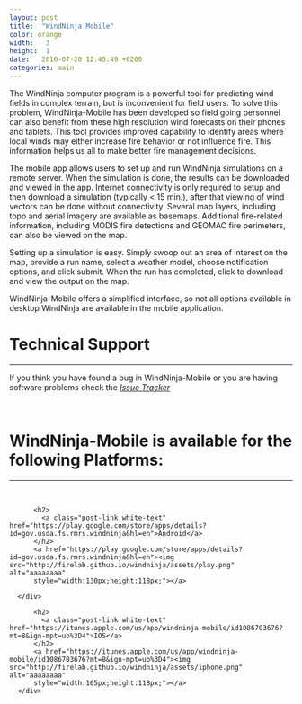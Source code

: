 ```yaml
---
layout: post
title:  "WindNinja Mobile"
color: orange
width:   3
height:  1
date:   2016-07-20 12:45:49 +0200
categories: main
---
```


The WindNinja computer program is a powerful tool for predicting wind fields in complex terrain, but is inconvenient for field users. To solve this problem, WindNinja-Mobile has been developed so field going personnel can also benefit from these high resolution wind forecasts on their phones and tablets. This tool provides improved capability to identify areas where local winds may either increase fire behavior or not influence fire. This information helps us all to make better fire management decisions.

The mobile app allows users to set up and run WindNinja simulations on a remote server. When the simulation is done, the results can be downloaded and viewed in the app. Internet connectivity is only required to setup and then download a simulation (typically < 15 min.), after that viewing of wind vectors can be done without connectivity. Several map layers, including topo and aerial imagery are available as basemaps. Additional fire-related information, including MODIS fire detections and GEOMAC fire perimeters, can also be viewed on the map.

Setting up a simulation is easy. Simply swoop out an area of interest on the map, provide a run name, select a weather model, choose notification options, and click submit. When the run has completed, click to download and view the output on the map.

WindNinja-Mobile offers a simplified interface, so not all options available in desktop WindNinja are available in the mobile application.

# Technical Support

***



If you think you have found a bug in WindNinja-Mobile or you are having software problems check the  *[Issue Tracker](https://github.com/firelab/windninja-mobile/issues)*

<br>

# WindNinja-Mobile is available for the following Platforms:

***

<br>


<div class="col col-3">
  <div class="block blue">
      <div class="block-body height-1">
          <span class="post-meta white-text"></span>

          <h2>
            <a class="post-link white-text" href="https://play.google.com/store/apps/details?id=gov.usda.fs.rmrs.windninja&hl=en">Android</a>
          </h2>
          <a href="https://play.google.com/store/apps/details?id=gov.usda.fs.rmrs.windninja&hl=en"><img src="http://firelab.github.io/windninja/assets/play.png" alt="aaaaaaaa"
          style="width:130px;height:118px;"></a>

      </div>
  </div>
</div>
<div class="col col-3">
  <div class="block red">
      <div class="block-body height-1">
          <span class="post-meta white-text"></span>

          <h2>
            <a class="post-link white-text" href="https://itunes.apple.com/us/app/windninja-mobile/id1086703676?mt=8&ign-mpt=uo%3D4">IOS</a>
          </h2>
          <a href="https://itunes.apple.com/us/app/windninja-mobile/id1086703676?mt=8&ign-mpt=uo%3D4"><img src="http://firelab.github.io/windninja/assets/iphone.png" alt="aaaaaaaa"
          style="width:165px;height:118px;"></a>
      </div>
  </div>
</div>
